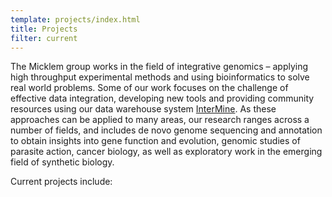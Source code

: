 ```yaml
---
template: projects/index.html
title: Projects
filter: current
---
```

The Micklem group works in the field of integrative genomics – applying high throughput experimental methods and using bioinformatics to solve real world problems. Some of our work focuses on the challenge of effective data integration, developing new tools and providing community resources using our data warehouse system [InterMine](http://www.intermine.org). As these approaches can be applied to many areas, our research ranges across a number of fields, and includes de novo genome sequencing and annotation to obtain insights into gene function and evolution, genomic studies of parasite action, cancer biology, as well as exploratory work in the emerging field of synthetic biology.

Current projects include:

